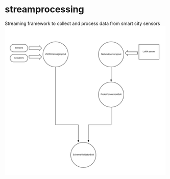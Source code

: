 # streamprocessing
Streaming framework to collect and process data from smart city sensors
![alt text](https://github.com/rbccps-iisc/streamprocessing/blob/master/validation_topo.png)